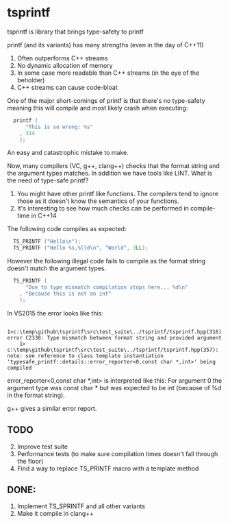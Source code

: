tsprintf
========

tsprintf is library that brings type-safety to printf

printf (and its variants) has many strengths (even in the day of C++11)

1. Often outperforms C++ streams
2. No dynamic allocation of memory
3. In some case more readable than C++ streams (in the eye of the beholder)
4. C++ streams can cause code-bloat

One of the major short-comings of printf is that there's no type-safety meaning
this will compile and most likely crash when executing:
```c++
  printf (
      "This is so wrong: %s"
    , 314
    );
```

An easy and catastrophic mistake to make.

Now, many compilers (VC, g++, clang++) checks that the format string and the
argument types matches. In addition we have tools like LINT. What is the need of
type-safe printf?

1. You might have other printf like functions. The compilers tend to ignore
   those as it doesn't know the semantics of your functions.
2. It's interesting to see how much checks can be performed in compile-time in
   C++14

The following code compiles as expected:
```c++
  TS_PRINTF ("Hello\n");
  TS_PRINTF ("Hello %s,%lld\n", "World", 3LL);
```

However the following illegal code fails to compile as the format string
doesn't match the argument types.
```c++
  TS_PRINTF (
      "Due to type mismatch compilation stops here... %d\n"
    , "Because this is not an int"
    );
```

In VS2015 the error looks like this:
```
	1>c:\temp\github\tsprintf\src\test_suite\../tsprintf/tsprintf.hpp(316): error C2338: Type mismatch between format string and provided argument
	1>  c:\temp\github\tsprintf\src\test_suite\../tsprintf/tsprintf.hpp(357): note: see reference to class template instantiation 'typesafe_printf::details::error_reporter<0,const char *,int>' being compiled
```

error_reporter<0,const char *,int> is interpreted like this: For argument 0 the
argument type was const char * but was expected to be int (because of %d in the
format string).

g++ gives a similar error report.

TODO
----

2. Improve test suite
4. Performance tests (to make sure compilation times doesn't fall through the floor)
5. Find a way to replace TS_PRINTF macro with a template method

DONE:
----

1. Implement TS_SPRINTF and all other variants
3. Make it compile in clang++
